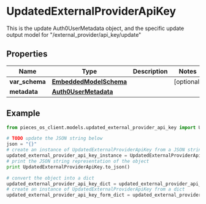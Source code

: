# UpdatedExternalProviderApiKey

This is the update Auth0UserMetadata object, and the specific update output model for \"/external_provider/api_key/update\"

## Properties

Name | Type | Description | Notes
------------ | ------------- | ------------- | -------------
**var_schema** | [**EmbeddedModelSchema**](EmbeddedModelSchema) |  | [optional] 
**metadata** | [**Auth0UserMetadata**](Auth0UserMetadata) |  | 

## Example

```python
from pieces_os_client.models.updated_external_provider_api_key import UpdatedExternalProviderApiKey

# TODO update the JSON string below
json = "{}"
# create an instance of UpdatedExternalProviderApiKey from a JSON string
updated_external_provider_api_key_instance = UpdatedExternalProviderApiKey.from_json(json)
# print the JSON string representation of the object
print UpdatedExternalProviderApiKey.to_json()

# convert the object into a dict
updated_external_provider_api_key_dict = updated_external_provider_api_key_instance.to_dict()
# create an instance of UpdatedExternalProviderApiKey from a dict
updated_external_provider_api_key_form_dict = updated_external_provider_api_key.from_dict(updated_external_provider_api_key_dict)
```



